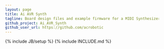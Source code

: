 ```yaml
---
layout: page
title: Ai AVR Synth
tagline: Board design files and example firmware for a MIDI Synthesizer based on the ATMega328 MCU.
github_project: Ai_AVR_Synth
github_user_url: https://github.com/acrobotic
---
```

{% include JB/setup %}
{% include INCLUDE.md %}

